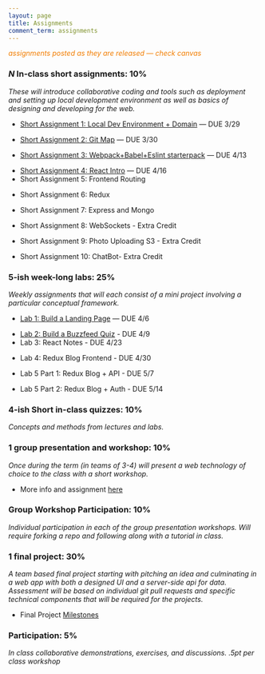 ```yaml
---
layout: page
title: Assignments
comment_term: assignments
---
```


<span style="color: #F27D00">*assignments posted as they are released — check canvas*</span>


### *N* In-class short assignments: 10%
*These will introduce collaborative coding and tools such as deployment and setting up local development environment as well as basics of designing and developing for the web.*

<!-- * Short Assignment 1: Local Dev Environment + Domain — DUE 3/29 -->
* [Short Assignment 1: Local Dev Environment + Domain](sa/localdev) — DUE 3/29
<!-- * Short Assignment 2: Git Map -->
* [Short Assignment 2: Git Map](sa/git-map) — DUE 3/30
<!-- * Short Assignment 3: Webpack+Babel+Eslint starterpack -->
* [Short Assignment 3: Webpack+Babel+Eslint starterpack](sa/starterpack) — DUE 4/13
<!-- * Short Assignment 4: React Intro -->
* [Short Assignment 4: React Intro](sa/react-videos) — DUE 4/16
* Short Assignment 5: Frontend Routing
<!-- * [Short Assignment 5: Frontend Routing](sa/routing) — DUE 4/27 -->
* Short Assignment 6: Redux
<!-- * [Short Assignment 6: Redux](sa/redux) - DUE 4/30 -->
* Short Assignment 7: Express and Mongo
<!-- * [Short Assignment 7: Express and Mongo](sa/server-side) - DUE 5/10 -->
* Short Assignment 8: WebSockets - Extra Credit
<!-- * [Short Assignment 8: WebSockets](sa/websockets) - Extra Credit (5/16) -->
* Short Assignment 9: Photo Uploading S3 - Extra Credit
<!-- * [Short Assignment 9: Photo Uploading S3](sa/s3-upload) - Extra Credit -->
* Short Assignment 10: ChatBot- Extra Credit
<!-- * [Short Assignment 10: ChatBot](sa/slack-bot) - Extra Credit -->



### 5-ish week-long labs:  25%
*Weekly assignments that will each consist of a mini project involving a particular conceptual framework.*

<!-- * Lab 1: Build a Landing Page — DUE 4/10 -->
* [Lab 1: Build a Landing Page](lab/landing-page) — DUE 4/6
<!-- * Lab 2: Build a Buzzfeed Quiz - -->
* [Lab 2: Build a Buzzfeed Quiz](lab/quizzical) - DUE 4/9
* Lab 3: React Notes - DUE 4/23
<!-- * [Lab 3: React Notes](lab/react-notes) - DUE 4/23 -->
* Lab 4: Redux Blog Frontend - DUE 4/30
<!-- * [Lab 4: Redux Blog Frontend](lab/redux-blog) - DUE 4/30 -->
* Lab 5 Part 1: Redux Blog + API - DUE 5/7
<!-- * [Lab 5 Part 1: Redux Blog + API](lab/redux-blog+server) - DUE 5/7 -->
* Lab 5 Part 2: Redux Blog + Auth - DUE 5/14
<!-- * [Lab 5 Part 2: Redux Blog + Auth](lab/redux-blog+auth) - DUE 5/14 -->


### 4-ish Short in-class quizzes:  10%
*Concepts and methods from lectures and labs.*

### 1 group presentation and workshop: 10%
*Once during the term (in teams of 3-4) will present a web technology of choice to the class with a short workshop.*

* More info and assignment [here](../workshops)

### Group Workshop Participation: 10%
*Individual participation in each of the group presentation workshops. Will require forking a repo and following along with a tutorial in class.*

### 1 final project:  30%
*A team based final project starting with pitching an idea and culminating in a web app with both a designed UI and a server-side api for data.  Assessment will be based on individual git pull requests and specific technical components that will be required for the projects.*

* Final Project [Milestones](project)

### Participation:  5%
*In class collaborative demonstrations, exercises, and discussions. .5pt per class workshop*
